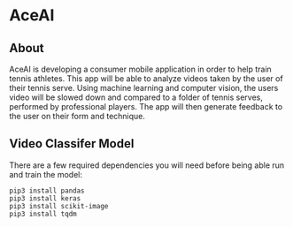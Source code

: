 # AceAI


## About
AceAI is developing a consumer mobile application in order to help train tennis athletes. This app will be able to analyze videos taken by the user of their tennis serve. Using machine learning and computer vision, the users video will be slowed down and compared to a folder of tennis serves, performed by professional players. The app will then generate feedback to the user on their form and technique.

## Video Classifer Model 
There are a few required dependencies you will need before being able run and train the model: 
```
pip3 install pandas
pip3 install keras
pip3 install scikit-image
pip3 install tqdm
```

